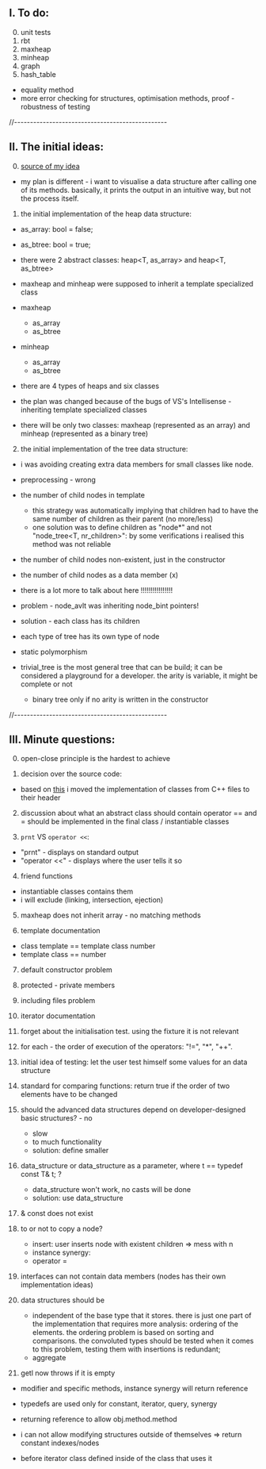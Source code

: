 ## I. To do:
0. unit tests
0. rbt
1. maxheap
2. minheap
3. graph
4. hash_table

- equality method
- more error checking for structures, optimisation methods, proof - robustness of testing

//------------------------------------------------

## II. The initial ideas:

0. [source of my idea](https://www.cs.usfca.edu/~galles/visualization/)
- my plan is different - i want to visualise a data structure after calling one of its methods. basically, it prints the output in an intuitive way, but not the process itself.

1. the initial implementation of the heap data structure:
- as_array: bool = false;
- as_btree: bool = true;
- there were 2 abstract classes: heap<T, as_array> and heap<T, as_btree>
- maxheap and minheap were supposed to inherit a template specialized class

- maxheap
	- as_array
	- as_btree
- minheap
	- as_array
	- as_btree

- there are 4 types of heaps and six classes
- the plan was changed because of the bugs of VS's Intellisense - inheriting template specialized classes
- there will be only two classes: maxheap<T> (represented as an array) and minheap<T> (represented as a binary tree)

2. the initial implementation of the tree data structure:

- i was avoiding creating extra data members for small classes like node.

- preprocessing - wrong
- the number of child nodes in template
	- this strategy was automatically implying that children had to have the same number of children as their parent (no more/less)
	- one solution was to define children as "node<T>*" and not "node_tree<T, nr_children>": by some verifications i realised this method was not reliable 
- the number of child nodes non-existent, just in the constructor
- the number of child nodes as a data member (x)
- there is a lot more to talk about here !!!!!!!!!!!!!!!!

- problem - node_avlt was inheriting node_bint pointers!
- solution - each class has its children
- each type of tree has its own type of node
- static polymorphism 

- trivial_tree is the most general tree that can be build; it can be considered a playground for a developer. the arity is variable, it might be complete or not
	- binary tree only if no arity is written in the constructor

//------------------------------------------------

## III. Minute questions:

0. open-close principle is the hardest to achieve

1. decision over the source code:
- based on [this](https://www.learncpp.com/cpp-tutorial/class-templates-with-member-functions/) i moved the implementation of classes from C++ files to their header 

2. discussion about what an abstract class should contain operator == and = should be implemented in the final class / instantiable classes

3. `prnt` VS `operator <<`:
- "prnt" - displays on standard output
- "operator <<" - displays where the user tells it so

4. friend functions
- instantiable classes contains them
- i will exclude (linking, intersection, ejection)

5. maxheap does not inherit array - no matching methods

6. template documentation
- class template == template<class t> class number
- template class == number<int>

7. default constructor problem
8. protected - private members
9. including files problem
0. iterator documentation
1. forget about the initialisation test. using the fixture it is not relevant

2. for each - the order of execution of the operators: "!=", "*", "++".

0. initial idea of testing: let the user test himself some values for an data structure

3. standard for comparing functions: return true if the order of two elements have to be changed


4. should the advanced data structures depend on developer-designed basic structures? - no
	- slow 
	- to much functionality
	- solution: define smaller 

5. data_structure<T> or data_structure<t> as a parameter, where t == typedef const T& t; ? 
	- data_structure<t> won't work, no casts will be done
	- solution: use data_structure<T>

6. & const does not exist

7. to or not to copy a node?
	- insert: user inserts node with existent children => mess with n
	- instance synergy: 	
	- operator =

8. interfaces can not contain data members (nodes has their own implementation ideas)
9. data structures should be 
	- independent of the base type that it stores. there is just one part of the implementation that requires more analysis: ordering of the elements. the ordering problem is based on sorting and comparisons. the convoluted types should be tested when it comes to this problem, testing them with insertions is redundant;
	- aggregate

0. getl now throws if it is empty

- modifier and specific methods, instance synergy will return reference
- typedefs are used only for constant, iterator, query, synergy

- returning reference to allow obj.method.method
- i can not allow modifying structures outside of themselves => return constant indexes/nodes
	
- before iterator class defined inside of the class that uses it